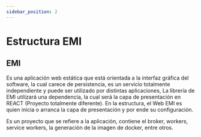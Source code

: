 ```yaml
---
sidebar_position: 2
---
```

# Estructura EMI

## EMI 

Es una aplicación web estática que está orientada a la interfaz gráfica del software, la cual carece de persistencia, es un servicio totalmente independiente y puede ser utilizado por distintas aplicaciones, La librería de EMI utilizará una dependencia, la cual será la capa de presentación en REACT (Proyecto totalmente diferente).
En la estructura, el Web EMI es quien  inicia o arranca  la capa de presentación y por ende su configuración.

Es un proyecto que se refiere a la aplicación, contiene el broker, workers, service workers, la generación de la imagen de docker, entre otros.


